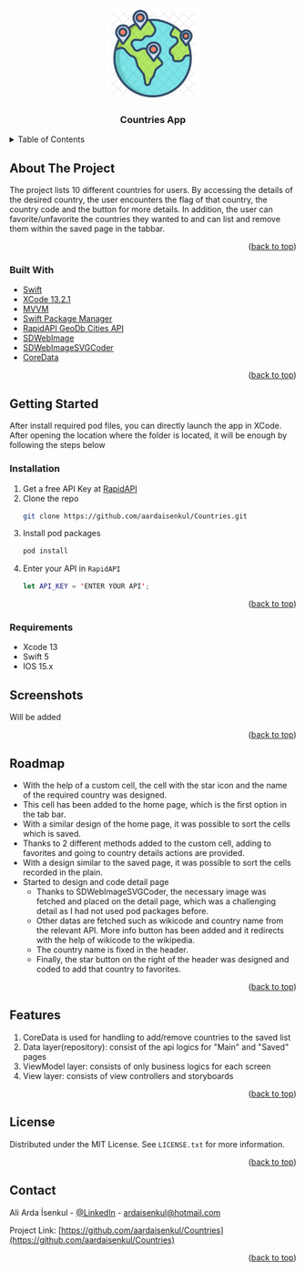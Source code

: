 <div id="top"></div>
<!--
*** Thanks for checking out the Best-README-Template. If you have a suggestion
*** that would make this better, please fork the repo and create a pull request
*** or simply open an issue with the tag "enhancement".
*** Don't forget to give the project a star!
*** Thanks again! Now go create something AMAZING! :D
-->



<!-- PROJECT LOGO -->
<br />
<div align="center">
  <a href="https://github.com/aardaisenkul/Countries">
    <img src="countryLogo.webp" alt="Logo" width="160" height="160">
  </a>

<h3 align="center">Countries App</h3>

</div>



<!-- TABLE OF CONTENTS -->
<details>
  <summary>Table of Contents</summary>
  <ol>
    <li>
      <a href="#about-the-project">About The Project</a>
      <ul>
        <li><a href="#built-with">Built With</a></li>
      </ul>
    </li>
    <li>
      <a href="#getting-started">Getting Started</a>
      <ul>
        <li><a href="#prerequisites">Prerequisites</a></li>
        <li><a href="#installation">Installation</a></li>
      </ul>
    </li>
    <li><a href="#usage">Usage</a></li>
    <li><a href="#roadmap">Roadmap</a></li>
    <li><a href="#contributing">Contributing</a></li>
    <li><a href="#license">License</a></li>
    <li><a href="#contact">Contact</a></li>
    <li><a href="#acknowledgments">Acknowledgments</a></li>
  </ol>
</details>



<!-- ABOUT THE PROJECT -->
## About The Project

 The project lists 10 different countries for users. By accessing the details of the desired country, the user encounters the flag of that country, the country code and the button for more details. In addition, the user can favorite/unfavorite the countries they wanted to and can list and remove them within the saved page in the tabbar. 

<p align="right">(<a href="#top">back to top</a>)</p>



### Built With

* [Swift](https://developer.apple.com/swift/)
* [XCode 13.2.1](https://developer.apple.com/xcode/)
* [MVVM](https://en.wikipedia.org/wiki/Model%E2%80%93view%E2%80%93viewmodel)
* [Swift Package Manager](https://www.swift.org/package-manager/)
* [RapidAPI GeoDb Cities API](https://rapidapi.com/wirefreethought/api/geodb-cities/)
* [SDWebImage](https://github.com/SDWebImage/SDWebImage)
* [SDWebImageSVGCoder](https://github.com/SDWebImage/SDWebImageSVGCoder)
* [CoreData](https://developer.apple.com/documentation/coredata)

<p align="right">(<a href="#top">back to top</a>)</p>



<!-- GETTING STARTED -->
## Getting Started

After install required pod files, you can directly launch the app in XCode. After opening the location where the folder is located, it will be enough by following the steps below


### Installation

1. Get a free API Key at [RapidAPI](https://rapidapi.com/wirefreethought/api/geodb-cities/m)
2. Clone the repo
   ```sh
   git clone https://github.com/aardaisenkul/Countries.git
   ```
3. Install pod packages
   ```sh
   pod install
   ```
4. Enter your API in `RapidAPI`
   ```swift
   let API_KEY = 'ENTER YOUR API';
   ```

<p align="right">(<a href="#top">back to top</a>)</p>

### Requirements

* Xcode 13
* Swift 5
* IOS 15.x 

<!-- USAGE EXAMPLES -->
## Screenshots

Will be added

<p align="right">(<a href="#top">back to top</a>)</p>



<!-- ROADMAP -->
## Roadmap

- With the help of a custom cell, the cell with the star icon and the name of the required country was designed.
- This cell has been added to the home page, which is the first option in the tab bar.
- With a similar design of the home page, it was possible to sort the cells which is saved.
- Thanks to 2 different methods added to the custom cell, adding to favorites and going to country details actions are provided.
- With a design similar to the saved page, it was possible to sort the cells recorded in the plain.
- Started to design and code detail page
    -  Thanks to SDWebImageSVGCoder, the necessary image was fetched and placed on the detail page, which was a challenging detail as I had not used pod packages before.
    - Other datas are fetched such as wikicode and country name from the relevant API. More info button has been added and it redirects with the help of wikicode to the wikipedia. 
    - The country name is fixed in the header.
    - Finally, the star button on the right of the header was designed and coded to add that country to favorites.


<p align="right">(<a href="#top">back to top</a>)</p>



<!-- FEATURES -->
## Features
1. CoreData is used for handling to add/remove countries to the saved list
2. Data layer(repository): consist of the api logics for "Main" and "Saved" pages
3. ViewModel layer: consists of only business logics for each screen
4. View layer: consists of view controllers and storyboards

<p align="right">(<a href="#top">back to top</a>)</p>



<!-- LICENSE -->
## License

Distributed under the MIT License. See `LICENSE.txt` for more information.

<p align="right">(<a href="#top">back to top</a>)</p>



<!-- CONTACT -->
## Contact

Ali Arda İsenkul - [@LinkedIn](https://www.linkedin.com/in/aardaisenkul/) - ardaisenkul@hotmail.com

Project Link: [https://github.com/aardaisenkul/Countries](https://github.com/aardaisenkul/Countries)

<p align="right">(<a href="#top">back to top</a>)</p>




<!-- MARKDOWN LINKS & IMAGES -->
<!-- https://www.markdownguide.org/basic-syntax/#reference-style-links -->
[contributors-shield]: https://img.shields.io/github/contributors/github_username/repo_name.svg?style=for-the-badge
[contributors-url]: https://github.com/github_username/repo_name/graphs/contributors
[forks-shield]: https://img.shields.io/github/forks/github_username/repo_name.svg?style=for-the-badge
[forks-url]: https://github.com/github_username/repo_name/network/members
[stars-shield]: https://img.shields.io/github/stars/github_username/repo_name.svg?style=for-the-badge
[stars-url]: https://github.com/github_username/repo_name/stargazers
[issues-shield]: https://img.shields.io/github/issues/github_username/repo_name.svg?style=for-the-badge
[issues-url]: https://github.com/github_username/repo_name/issues
[license-shield]: https://img.shields.io/github/license/github_username/repo_name.svg?style=for-the-badge
[license-url]: https://github.com/github_username/repo_name/blob/master/LICENSE.txt
[linkedin-shield]: https://img.shields.io/badge/-LinkedIn-black.svg?style=for-the-badge&logo=linkedin&colorB=555
[linkedin-url]: https://linkedin.com/in/linkedin_username
[product-screenshot]: images/screenshot.png
